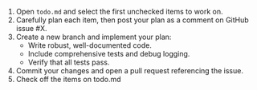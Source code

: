 1. Open `todo.md` and select the first unchecked items to work on.
2. Carefully plan each item, then post your plan as a comment on GitHub issue #X.
3. Create a new branch and implement your plan:
    - Write robust, well-documented code.
    - Include comprehensive tests and debug logging.
    - Verify that all tests pass.
4. Commit your changes and open a pull request referencing the issue.
5. Check off the items on todo.md
